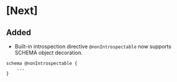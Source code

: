 # [Next]

## Added

- Built-in introspection directive `@nonIntrospectable` now supports SCHEMA object decoration.
```
schema @nonIntrospectable {
    ...
}
```
